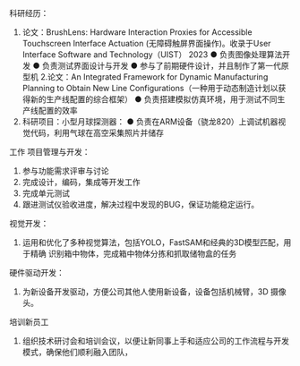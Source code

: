 科研经历：
1. 论文：BrushLens: Hardware Interaction Proxies for Accessible Touchscreen Interface Actuation  (无障碍触屏界面操作)。收录于User Interface Software and Technology（UIST） 2023
● 负责图像处理算法开发
● 负责测试界面设计与开发
● 参与了前期硬件设计，并且制作了第一代原型机
2.论文：An Integrated Framework for Dynamic Manufacturing Planning to Obtain New Line Configurations（一种用于动态制造计划以获得新的生产线配置的综合框架）
● 负责搭建模拟仿真环境，用于测试不同生产线配置的效率
3. 科研项目：小型月球探测器：
● 负责在ARM设备（骁龙820）上调试机器视觉代码，利用气球在高空采集照片并储存

工作
项目管理与开发：
1. 参与功能需求评审与讨论
2. 完成设计，编码，集成等开发工作
3. 完成单元测试
4. 跟进测试仪验收进度，解决过程中发现的BUG，保证功能稳定运行。

视觉开发：
1. 运用和优化了多种视觉算法，包括YOLO，FastSAM和经典的3D模型匹配，用于精确 识别箱中物体，完成箱中物体分拣和抓取储物盒的任务 

硬件驱动开发：
1. 为新设备开发驱动，方便公司其他人使用新设备，设备包括机械臂，3D 摄像头。

培训新员工
1. 组织技术研讨会和培训会议，以便让新同事上手和适应公司的工作流程与开发模式，确保他们顺利融入团队，